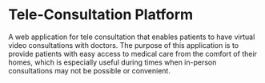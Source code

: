 # Tele-Consultation Platform
A web application for tele consultation that enables patients to have virtual video consultations with doctors.  The purpose of this application is to provide patients with easy access to medical care from the comfort of their homes, which is especially useful during times when in-person consultations may not be possible or convenient.
